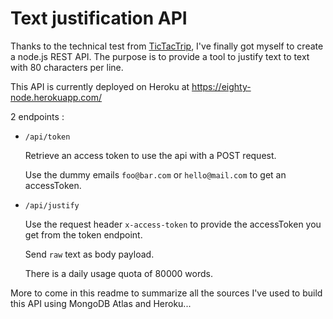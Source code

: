 # Text justification API

Thanks to the technical test from [TicTacTrip](https://www.tictactrip.eu), I've finally got myself to create a node.js REST API.
The purpose is to provide a tool to justify text to text with 80 characters per line.

This API is currently deployed on Heroku at https://eighty-node.herokuapp.com/

2 endpoints :

- `/api/token`

  Retrieve an access token to use the api with a POST request.

  Use the dummy emails `foo@bar.com` or `hello@mail.com` to get an accessToken.

- `/api/justify`

  Use the request header `x-access-token` to provide the accessToken you get from the token endpoint.

  Send `raw` text as body payload.

  There is a daily usage quota of 80000 words.

More to come in this readme to summarize all the sources I've used to build this API using MongoDB Atlas and Heroku...
